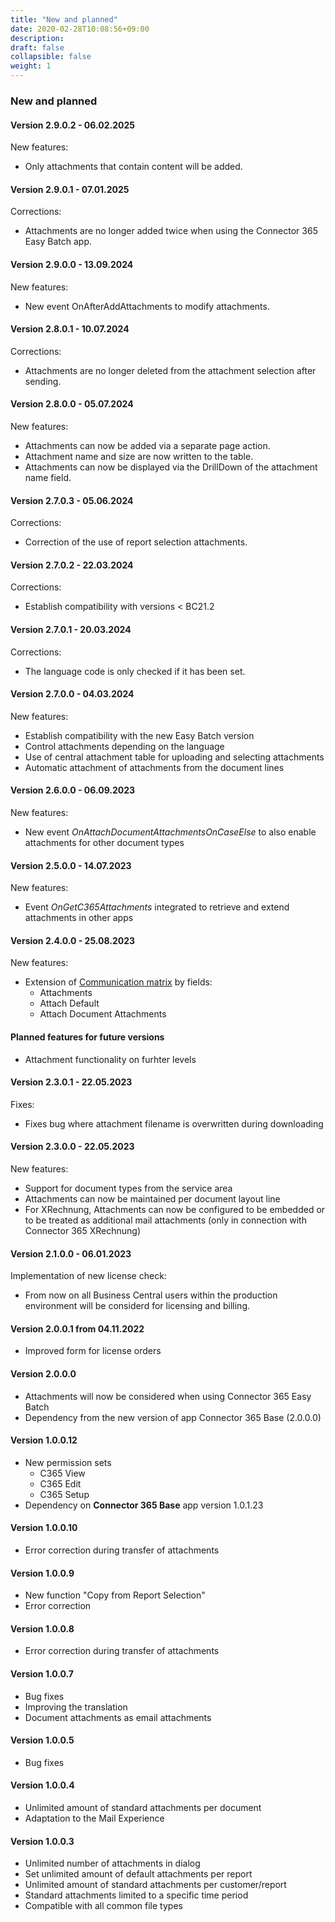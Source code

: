 ```yaml
---
title: "New and planned"
date: 2020-02-28T10:08:56+09:00
description: 
draft: false
collapsible: false
weight: 1
---
```


### New and planned

#### Version 2.9.0.2 - 06.02.2025
New features:
- Only attachments that contain content will be added.

#### Version 2.9.0.1 - 07.01.2025
Corrections:
- Attachments are no longer added twice when using the Connector 365 Easy Batch app.

#### Version 2.9.0.0 - 13.09.2024
New features:
- New event OnAfterAddAttachments to modify attachments.

#### Version 2.8.0.1 - 10.07.2024
Corrections:
- Attachments are no longer deleted from the attachment selection after sending.

#### Version 2.8.0.0 - 05.07.2024
New features:
- Attachments can now be added via a separate page action.
- Attachment name and size are now written to the table.
- Attachments can now be displayed via the DrillDown of the attachment name field.

#### Version 2.7.0.3 - 05.06.2024
Corrections:
- Correction of the use of report selection attachments.

#### Version 2.7.0.2 - 22.03.2024
Corrections:
- Establish compatibility with versions < BC21.2

#### Version 2.7.0.1 - 20.03.2024
Corrections:
- The language code is only checked if it has been set.

#### Version 2.7.0.0 - 04.03.2024
New features:
- Establish compatibility with the new Easy Batch version
- Control attachments depending on the language
- Use of central attachment table for uploading and selecting attachments
- Automatic attachment of attachments from the document lines

#### Version 2.6.0.0 - 06.09.2023
New features:
- New event *OnAttachDocumentAttachmentsOnCaseElse* to also enable attachments for other document types

#### Version 2.5.0.0 - 14.07.2023
New features:
- Event *OnGetC365Attachments* integrated to retrieve and extend attachments in other apps

#### Version 2.4.0.0 - 25.08.2023
New features:
 - Extension of [Communication matrix](/en-us/apps/base/first-steps/setup/communication-matrix/) by fields:
    * Attachments
    * Attach Default
    * Attach Document Attachments

#### Planned features for future versions
- Attachment functionality on furhter levels

#### Version 2.3.0.1 - 22.05.2023
Fixes:
 - Fixes bug where attachment filename is overwritten during downloading

#### Version 2.3.0.0 - 22.05.2023

New features:
 - Support for document types from the service area
 - Attachments can now be maintained per document layout line
 - For XRechnung, Attachments can now be configured to be embedded or to be 
   treated as additional mail attachments (only in connection with Connector 365 XRechnung)

#### Version 2.1.0.0 - 06.01.2023
Implementation of new license check:
- From now on all Business Central users within the production environment will be considerd for licensing and billing.

#### Version 2.0.0.1 from 04.11.2022
 - Improved form for license orders

#### Version 2.0.0.0
- Attachments will now be considered when using Connector 365 Easy Batch
- Dependency from the new version of app Connector 365 Base (2.0.0.0)

#### Version 1.0.0.12
- New permission sets
  - C365 View
  - C365 Edit
  - C365 Setup
- Dependency on **Connector 365 Base** app version 1.0.1.23 

#### Version 1.0.0.10
- Error correction during transfer of attachments

#### Version 1.0.0.9
- New function "Copy from Report Selection"
- Error correction

#### Version 1.0.0.8
- Error correction during transfer of attachments

#### Version 1.0.0.7
- Bug fixes
- Improving the translation
- Document attachments as email attachments

#### Version 1.0.0.5
- Bug fixes

#### Version 1.0.0.4
- Unlimited amount of standard attachments per document
- Adaptation to the Mail Experience

#### Version 1.0.0.3
- Unlimited number of attachments in dialog
- Set unlimited amount of default attachments per report
- Unlimited amount of standard attachments per customer/report
- Standard attachments limited to a specific time period
- Compatible with all common file types


